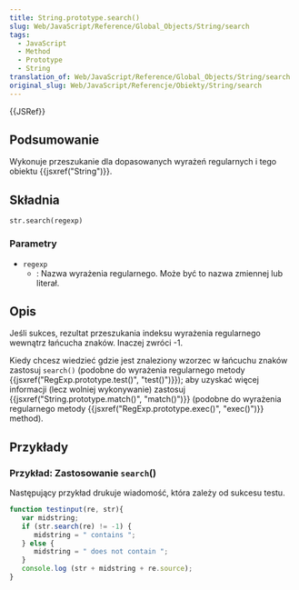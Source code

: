 ```yaml
---
title: String.prototype.search()
slug: Web/JavaScript/Reference/Global_Objects/String/search
tags:
  - JavaScript
  - Method
  - Prototype
  - String
translation_of: Web/JavaScript/Reference/Global_Objects/String/search
original_slug: Web/JavaScript/Referencje/Obiekty/String/search
---
```

{{JSRef}}

## Podsumowanie

Wykonuje przeszukanie dla dopasowanych wyrażeń regularnych i tego obiektu {{jsxref("String")}}.

## Składnia

    str.search(regexp)

### Parametry

- `regexp`
  - : Nazwa wyrażenia regularnego. Może być to nazwa zmiennej lub literał.

## Opis

Jeśli sukces, rezultat przeszukania indeksu wyrażenia regularnego wewnątrz łańcucha znaków. Inaczej zwróci -1.

Kiedy chcesz wiedzieć gdzie jest znaleziony wzorzec w łańcuchu znaków zastosuj `search()` (podobne do wyrażenia regularnego metody {{jsxref("RegExp.prototype.test()", "test()")}}); aby uzyskać więcej informacji (lecz wolniej wykonywanie) zastosuj {{jsxref("String.prototype.match()", "match()")}} (podobne do wyrażenia regularnego metody {{jsxref("RegExp.prototype.exec()", "exec()")}} method).

## Przykłady

### Przykład: Zastosowanie `search`()

Następujący przykład drukuje wiadomość, która zależy od sukcesu testu.

```js
function testinput(re, str){
   var midstring;
   if (str.search(re) != -1) {
      midstring = " contains ";
   } else {
      midstring = " does not contain ";
   }
   console.log (str + midstring + re.source);
}
```

